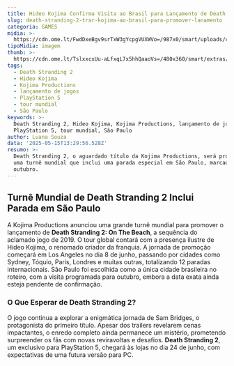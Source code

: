 ```yaml
---
title: Hideo Kojima Confirma Visita ao Brasil para Lançamento de Death Stranding 2
slug: death-stranding-2-trar-kojima-ao-brasil-para-promover-lanamento
categoria: GAMES
midia: >-
  https://cdn.ome.lt/FwdDxeBgv9srTxW3gYcpgVUXWVo=/987x0/smart/uploads/conteudo/fotos/OMELETE_CAPA_-_2025-05-15T101926.377.png
tipoMidia: imagem
thumb: >-
  https://cdn.ome.lt/TslxxcxUu-aLfxqL7x5hhQaaoVs=/480x360/smart/extras/conteudos/omelete_THUMB_-_2025-05-15T101906.966.png
tags:
  - Death Stranding 2
  - Hideo Kojima
  - Kojima Productions
  - lançamento de jogos
  - PlayStation 5
  - tour mundial
  - São Paulo
keywords: >-
  Death Stranding 2, Hideo Kojima, Kojima Productions, lançamento de jogos,
  PlayStation 5, tour mundial, São Paulo
author: Luana Souza
data: '2025-05-15T13:29:56.528Z'
resumo: >-
  Death Stranding 2, o aguardado título da Kojima Productions, será promovido em
  uma turnê mundial que inclui uma parada especial em São Paulo, marcada para
  outubro.
---
```


## Turnê Mundial de Death Stranding 2 Inclui Parada em São Paulo

<blockquote class="twitter-tweet"><a href="https://twitter.com/user/status/1922835014607397201"></a></blockquote>

A Kojima Productions anunciou uma grande turnê mundial para promover o lançamento de **Death Stranding 2: On The Beach**, a sequência do aclamado jogo de 2019. O tour global contará com a presença ilustre de Hideo Kojima, o renomado criador da franquia. A jornada de promoção começará em Los Angeles no dia 8 de junho, passando por cidades como Sydney, Tóquio, Paris, Londres e muitas outras, totalizando 12 paradas internacionais. São Paulo foi escolhida como a única cidade brasileira no roteiro, com a visita programada para outubro, embora a data exata ainda esteja pendente de confirmação.

### O Que Esperar de Death Stranding 2?

O jogo continua a explorar a enigmática jornada de Sam Bridges, o protagonista do primeiro título. Apesar dos trailers revelarem cenas impactantes, o enredo completo ainda permanece um mistério, prometendo surpreender os fãs com novas reviravoltas e desafios. **Death Stranding 2**, um exclusivo para PlayStation 5, chegará às lojas no dia 24 de junho, com expectativas de uma futura versão para PC.
